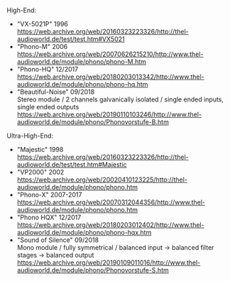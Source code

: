 High-End:  
* "VX-5021P" 1996 https://web.archive.org/web/20160323223326/http://thel-audioworld.de/test/test.htm#VX5021
* "Phono-M" 2006 https://web.archive.org/web/20070626215210/http://www.thel-audioworld.de/module/phono/phono-M.htm
* "Phono-HQ" 12/2017 https://web.archive.org/web/20180203013342/http://www.thel-audioworld.de/module/phono/phono-hq.htm
* "Beautiful-Noise" 09/2018  
Stereo module / 2 channels galvanically isolated / single ended inputs, single ended outputs  
https://web.archive.org/web/20190110103246/http://www.thel-audioworld.de/module/phono/Phonovorstufe-B.htm

Ultra-High-End:  
* "Majestic" 1998 https://web.archive.org/web/20160323223326/http://thel-audioworld.de/test/test.htm#Majestic
* "VP2000" 2002 https://web.archive.org/web/20020410123225/http://thel-audioworld.de/module/phono/phono.htm
* "Phono-X" 2007-2017 https://web.archive.org/web/20070312044356/http://www.thel-audioworld.de/module/phono/phono.htm
* "Phono HQX" 12/2017  https://web.archive.org/web/20180203012402/http://www.thel-audioworld.de/module/phono/phono-hqx.htm
* "Sound of Silence" 09/2018  
Mono module / fully symmetrical / balanced input -> balanced filter stages -> balanced output  
https://web.archive.org/web/20190109011016/http://www.thel-audioworld.de/module/phono/Phonovorstufe-S.htm
